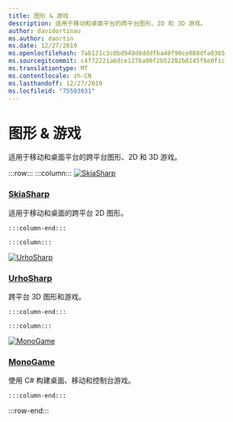```yaml
---
title: 图形 & 游戏
description: 适用于移动和桌面平台的跨平台图形、2D 和 3D 游戏。
author: davidortinau
ms.author: daortin
ms.date: 12/27/2019
ms.openlocfilehash: 7ab121c3c0bd949d8dddfba40f90ce088dfa0365
ms.sourcegitcommit: c4f72221a6dce1276a90f2b52282b8145f8e0f1c
ms.translationtype: MT
ms.contentlocale: zh-CN
ms.lasthandoff: 12/27/2019
ms.locfileid: "75503031"
---
```

# <a name="graphics--games"></a>图形 & 游戏

适用于移动和桌面平台的跨平台图形、2D 和 3D 游戏。

:::row:::
    :::column:::
[![SkiaSharp](~/media/index/xamarin-graphics-skia.svg)](~/xamarin-forms/user-interface/graphics/skiasharp/index.md)

### <a name="skiasharpxamarin-formsuser-interfacegraphicsskiasharpindexmd"></a>[SkiaSharp](~/xamarin-forms/user-interface/graphics/skiasharp/index.md)

适用于移动和桌面的跨平台 2D 图形。

    :::column-end:::

    :::column:::
[![UrhoSharp](~/media/index/xamarin-graphics-urho.svg)](~/graphics-games/urhosharp/index.md)

### <a name="urhosharpgraphics-gamesurhosharpindexmd"></a>[UrhoSharp](~/graphics-games/urhosharp/index.md)

跨平台 3D 图形和游戏。

    :::column-end:::

    :::column:::
[![MonoGame](~/media/index/xamarin-graphics-monogame.svg)](~/graphics-games/monogame/index.md)

### <a name="monogamegraphics-gamesmonogameindexmd"></a>[MonoGame](~/graphics-games/monogame/index.md)

使用 C# 构建桌面、移动和控制台游戏。

    :::column-end:::

:::row-end:::
